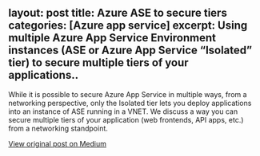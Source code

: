 layout: post
title:  Azure ASE to secure tiers
categories: [Azure app service]
excerpt: Using multiple Azure App Service Environment instances (ASE or Azure App Service “Isolated” tier) to secure multiple tiers of your applications..
---

While it is possible to secure Azure App Service in multiple ways, from a networking perspective, only the Isolated tier lets you deploy applications into an instance of ASE running in a VNET.
We discuss a way you can secure multiple tiers of your application (web frontends, API apps, etc.) from a networking standpoint.

[View original post on Medium](https://medium.com/@krishsub)

